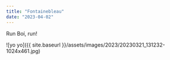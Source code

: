 ```yaml
---
title: "Fontainebleau"
date: "2023-04-02"
---
```


Run Boí, run!

![yo yo]({{ site.baseurl }}/assets/images/2023/20230321_131232-1024x461.jpg)
